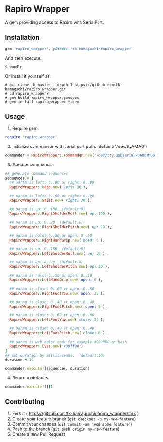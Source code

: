# Rapiro Wrapper

A gem providing access to Rapiro with SerialPort.

## Installation


```ruby
gem 'rapiro_wrapper', github: 'tk-hamaguchi/rapiro_wrapper'
```

And then execute:

    $ bundle

Or install it yourself as:

```
# git clone -b master --depth 1 https://github.com/tk-hamaguchi/rapiro_wrapper.git
# cd rapiro_wrapper/
# gem build rapiro_wrapper.gemspec
# gem install rapiro_wrapper-*.gem
```

## Usage

1. Require gem.
``` ruby
require 'rapiro_wrapper'
```

2. Initialize commander with serial port path.  (default: '/dev/ttyAMA0')
``` ruby
commander = RapiroWrapper::Commander.new('/dev/tty.usbserial-DA00HMG6')
```

3. Execute commands
``` ruby
## generate command sequences
sequences = [
  ## param is left: 0..90 or right: 0..90
  RapiroWrapper::Head.new( left: 30 ),

  ## param is left: 0..90 or right: 0..90
  RapiroWrapper::Waist.new( right: 30 ),

  ## param is up: 0..180  (default:0)
  RapiroWrapper::RightSholderRoll.new( up: 160 ),

  ## param is up: 0..90  (default:0)
  RapiroWrapper::RightSholderPitch.new( up: 20 ),

  ## param is hold: 0..50 or open: 0..50
  RapiroWrapper::RightHandGrip.new( hold: 0 ),

  ## param is up: 0..180  (default:0)
  RapiroWrapper::LeftSholderRoll.new( up: 30 ),

  ## param is up: 0..90  (default:0)
  RapiroWrapper::LeftSholderPitch.new( up: 20 ),

  ## param is hold: 0..50 or open: 0..50
  RapiroWrapper::LeftHandGrip.new( open: 0 ),

  ## param is close: 0..60 or open: 0..60
  RapiroWrapper::RightFootYaw.new( open: 30 ),

  ## param is close: 0..40 or open: 0..40
  RapiroWrapper::RightFootPitch.new( open: 5 ),

  ## param is close: 0..60 or open: 0..60
  RapiroWrapper::LeftFootYaw.new( close: 20 ),

  ## param is close: 0..40 or open: 0..40
  RapiroWrapper::LeftFootPitch.new( close: 0 ),

  ## param is web color code for example #000000 or hash
  RapiroWrapper::Eyes.new('#00ff00')
]
## set duration by milliseconds.  (default:10)
duration = 10

commander.execute!(sequences, duration)
```

4. Return to defaults
``` ruby
commander.execute!([])
```

## Contributing

1. Fork it ( https://github.com/tk-hamaguchi/rapiro_wrapper/fork )
2. Create your feature branch (`git checkout -b my-new-feature`)
3. Commit your changes (`git commit -am 'Add some feature'`)
4. Push to the branch (`git push origin my-new-feature`)
5. Create a new Pull Request
